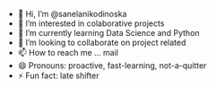 - 👋 Hi, I’m @sanelanikodinoska
- 👀 I’m interested in colaborative projects
- 🌱 I’m currently learning Data Science and Python
- 💞️ I’m looking to collaborate on project related
- 📫 How to reach me ... mail
- 😄 Pronouns: proactive, fast-learning, not-a-quitter
- ⚡ Fun fact: late shifter

<!---
sanelanikodinoska/sanelanikodinoska is a ✨ special ✨ repository because its `README.md` (this file) appears on your GitHub profile.
You can click the Preview link to take a look at your changes.
--->
